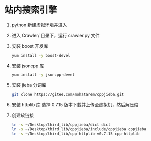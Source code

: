 # 站内搜索引擎

1. python 新建虚拟环境并进入
2. 进入 Crawler/ 目录下，运行 crawler.py 文件
3. 安装 boost 开发库
   
   ```bash
   yum install -y boost-devel
   ```
4. 安装 jsoncpp 库
   ```bash
   yum install -y jsoncpp-devel
   ```
5. 安装 jieba 分词库
   ```bash
   git clone https://gitee.com/mohatarem/cppjieba.git
   ```

6. 安装 httplib 库
   选择 0.7.15 版本下载并上传至虚拟机，然后解压缩

7. 创建软链接
   ```bash
   ln -s ~/Desktop/third_lib/cppjieba/dict dict
   ln -s ~/Desktop/third_lib/cppjieba/include/cppjieba cppjieba
   ln -s ~/Desktop/third_lib/cpp-httplib-v0.7.15 cpp-httplib
   ```